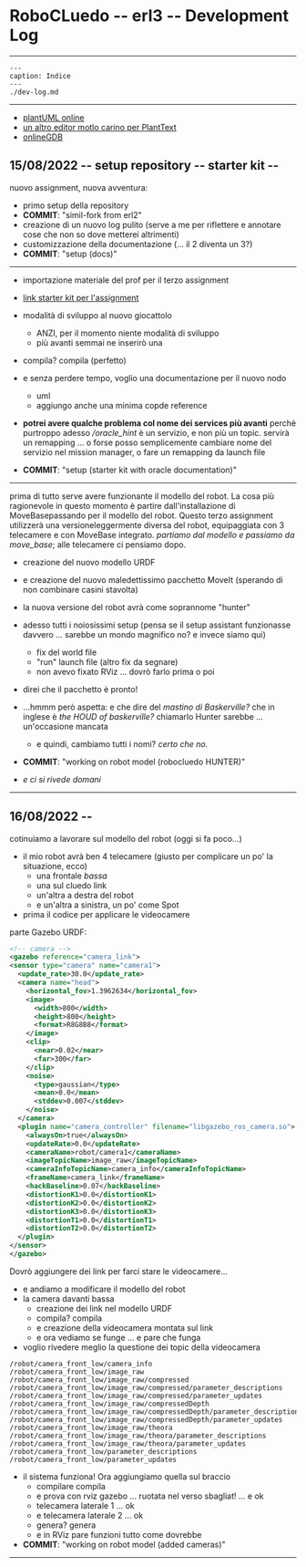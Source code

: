 
# RoboCLuedo -- erl3 -- Development Log

---

```{toctree}
---
caption: Indice 
---
./dev-log.md
```

---

- [plantUML online](http://www.plantuml.com/plantuml/uml/VLNlQkGs4F-kfvWB77NWuetthd-Q3-NI59h0fLt8XdufB8eqNelOaf7acAKK-XfzlJv9PoHxDybo-M2FD7z-C_ERyUxd4AMFGzSAyKvZRIo22t952cXYxCF5Ok7bM6vDR8Q78Q1NpaQqiLIkMrnv6HhKdR5wiMgbZVUtNyvSZpQW6ho9E-bLOoAgE7XSdXcA3OjEXeXUl3DMjOFUfrjSkQvpjkpfV6oyfymBsRPVCLzBhqVfyGsNMnFK6-Oxz4zlfhWpyHcy-AQ4M-btO098-0MViAM-FHWBiK5OUQS75I6Yx4gu8qqZsV4FOigD0QfpM5s1j9eUkBJQEwEXRvp5af5_TWyP-5PQkJt0NYhb1Xl3X7kTOCb9pL1cjSUuUU9xOEtD6hR33iR6GUlS8-dgY3uXXjHs2HonRd07D2ABNBbBTejnTFuHQFWVKf8d8q52RJoEHCRiTcC9a7nBGSm03ok8wBP8DWz_2U9mmxkpsNf4kz4pNGLJ-05EM9oGV4uRt_Uydfo-nc2jZCRPK72dvCo2WwZRzHIVXmgNlA774BJEnc88cowpN13j54HlZdt1DIkcMH3EtzmarMOK7hMfCJn6rnUzef3gnsLPVVT3MPNLEKCSnf-wlPfgQcNF8Pry5RFCQTKiidUUSM5w5apIpihEABXPiL-sGbNn9PrVXicyR4Tnqn9IQQy3yueKMRngAZdVFn1F0qnaBy_Byq_mPNrt642cZ3ZxBM-Jc9XY0ZUZyTZo5BmR8kKPJMqkLo_pCDGKEnL5-rZGG_hVwvfWW2xiTKqYUymhMim7idvRbH-_BvUVgFAFnvYgTOCkqfjiyqg_z1CYVVLdPpz1houWkC5JSkKq7WmJnMnLHhRGeJPI2DghPEua1TR6IfkinjPkRyj3lO0aG57LWLBoPYTpdi45VwIrsGxv0n0YHoMFp9wOIdYkoe8rp9KG6Mj_fwhsv_vm58BUwJRJACHyIkf45-cSYuJslZOjqbfXSGeUhKQFcWg83Sn_3q190rKDxwT3SVgdNJS8roQgfZ6FwF_xvzy0lmv68qIt3nIV2I_zz0hnFm00)
- [un altro editor motlo carino per PlantText](https://www.planttext.com/)
- [onlineGDB](https://www.onlinegdb.com/online_c++_compiler)

## 15/08/2022 -- setup repository -- starter kit -- 

nuovo assignment, nuova avventura:

- primo setup della repository
- **COMMIT**: "simil-fork from erl2"
- creazione di un nuovo log pulito (serve a me per riflettere e annotare cose che non so dove metterei altrimenti)
- customizzazione della documentazione (... il 2 diventa un 3?)
- **COMMIT**: "setup (docs)"

---

- importazione materiale del prof per il terzo assignment
- [link starter kit per l'assignment](https://github.com/CarmineD8/exp_assignment3/)
- modalità di sviluppo al nuovo giocattolo
	- ANZI, per il momento niente modalità di sviluppo
	- più avanti semmai ne inserirò una
- compila? compila (perfetto)
- e senza perdere tempo, voglio una documentazione per il nuovo nodo
	- uml
	- aggiungo anche una minima copde reference
	
- **potrei avere qualche problema col nome dei services più avanti** perchè purtroppo adesso */oracle_hint* è un servizio, e non più un topic. servirà un remapping ... o forse posso semplicemente cambiare nome del servizio nel mission manager, o fare un remapping da launch file
- **COMMIT**: "setup (starter kit with oracle documentation)"

---

prima di tutto serve avere funzionante il modello del robot. La cosa più ragionevole in questo momento è partire dall'installazione di MoveBasepassando per il modello del robot. Questo terzo assignment utilizzerà una versioneleggermente diversa del robot, equipaggiata con 3 telecamere e con MoveBase integrato. *partiamo dal modello e passiamo da move_base*; alle telecamere ci pensiamo dopo. 

- creazione del nuovo modello URDF
- e creazione del nuovo maledettissimo pacchetto MoveIt (sperando di non combinare casini stavolta)
- la nuova versione del robot avrà come soprannome "hunter"
- adesso tutti i noiosissimi setup (pensa se il setup assistant funzionasse davvero ... sarebbe un mondo magnifico no? e invece siamo qui)
	- fix del world file
	- "run"  launch file (altro fix da segnare)
	- non avevo fixato RViz ... dovrò farlo prima o poi
- direi che il pacchetto è pronto!

- ...hmmm però aspetta: e che dire del *mastino di Baskerville?* che in inglese è *the HOUD of baskerville?* chiamarlo Hunter sarebbe ... un'occasione mancata
	- e quindi, cambiamo tutti i nomi? *certo che no.*

- **COMMIT**: "working on robot model (robocluedo HUNTER)"
- *e ci si rivede domani*

---

## 16/08/2022 -- 

cotinuiamo a lavorare sul modello del robot (oggi si fa poco...)

- il mio robot avrà ben 4 telecamere (giusto per complicare un po' la situazione, ecco)
	- una frontale *bassa*
	- una sul cluedo link
	- un'altra a destra del robot
	- e un'altra a sinistra, un po' come Spot
- prima il codice per applicare le videocamere

parte Gazebo URDF:

```xml
<!-- camera -->
<gazebo reference="camera_link">
<sensor type="camera" name="camera1">
  <update_rate>30.0</update_rate>
  <camera name="head">
	<horizontal_fov>1.3962634</horizontal_fov>
	<image>
	  <width>800</width>
	  <height>800</height>
	  <format>R8G8B8</format>
	</image>
	<clip>
	  <near>0.02</near>
	  <far>300</far>
	</clip>
	<noise>
	  <type>gaussian</type>
	  <mean>0.0</mean>
	  <stddev>0.007</stddev>
	</noise>
  </camera>
  <plugin name="camera_controller" filename="libgazebo_ros_camera.so">
	<alwaysOn>true</alwaysOn>
	<updateRate>0.0</updateRate>
	<cameraName>robot/camera1</cameraName>
	<imageTopicName>image_raw</imageTopicName>
	<cameraInfoTopicName>camera_info</cameraInfoTopicName>
	<frameName>camera_link</frameName>
	<hackBaseline>0.07</hackBaseline>
	<distortionK1>0.0</distortionK1>
	<distortionK2>0.0</distortionK2>
	<distortionK3>0.0</distortionK3>
	<distortionT1>0.0</distortionT1>
	<distortionT2>0.0</distortionT2>
  </plugin>
</sensor>
</gazebo> 
```

Dovrò aggiungere dei link per farci stare le videocamere...

- e andiamo a modificare il modello del robot
- la camera davanti bassa
	- creazione dei link nel modello URDF
	- compila? compila
	- e creazione della videocamera montata sul link
	- e ora vediamo se funge ... e pare che funga
- voglio rivedere meglio la questione dei topic della videocamera

```text
/robot/camera_front_low/camera_info
/robot/camera_front_low/image_raw
/robot/camera_front_low/image_raw/compressed
/robot/camera_front_low/image_raw/compressed/parameter_descriptions
/robot/camera_front_low/image_raw/compressed/parameter_updates
/robot/camera_front_low/image_raw/compressedDepth
/robot/camera_front_low/image_raw/compressedDepth/parameter_descriptions
/robot/camera_front_low/image_raw/compressedDepth/parameter_updates
/robot/camera_front_low/image_raw/theora
/robot/camera_front_low/image_raw/theora/parameter_descriptions
/robot/camera_front_low/image_raw/theora/parameter_updates
/robot/camera_front_low/parameter_descriptions
/robot/camera_front_low/parameter_updates
```

- il sistema funziona! Ora aggiungiamo quella sul braccio
	- compilare compila
	- e prova con rviz gazebo ... ruotata nel verso sbagliat! ... e ok
	- telecamera laterale 1 ... ok
	- e telecamera laterale 2 ... ok
	- genera? genera
	- e in RViz pare funzioni tutto come dovrebbe
- **COMMIT**: "working on robot model (added cameras)"

---


